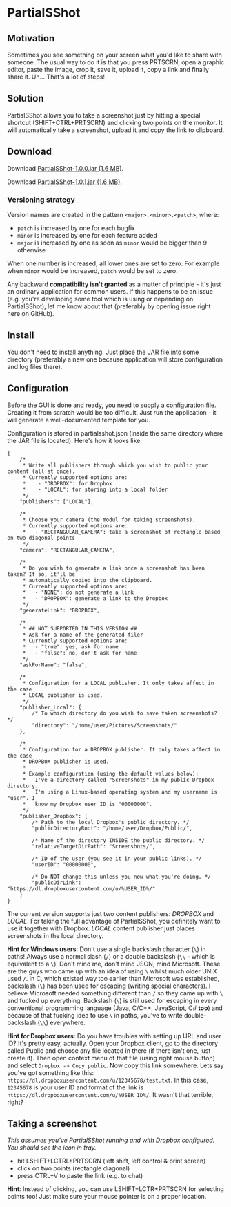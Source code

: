 # PartialSShot
## Motivation
Sometimes you see something on your screen what you'd like to share with someone. The usual way to do it is that
you press PRTSCRN, open a graphic editor, paste the image, crop it, save it, upload it, copy a link and finally share it.
Uh... That's a lot of steps!

## Solution
PartialSShot allows you to take a screenshot just by hitting a special shortcut (SHIFT+CTRL+PRTSCRN) and clicking two
points on the monitor. It will automatically take a screenshot, upload it and copy the link to clipboard.

## Download
Download [PartialSShot-1.0.0.jar (1.6 MB)](https://github.com/tzima/PartialSShot/blob/master/PartialSShot/dist/PartialSShot-1.0.0.jar?raw=true).

Download [PartialSShot-1.0.1.jar (1.6 MB)](https://github.com/tzima/PartialSShot/blob/master/PartialSShot/dist/PartialSShot-1.0.1.jar?raw=true).

### Versioning strategy
Version names are created in the pattern `<major>.<minor>.<patch>`, where:
  - `patch` is increased by one for each bugfix
  - `minor` is increased by one for each feature added
  - `major` is increased by one as soon as `minor` would be bigger than 9 otherwise

When one number is increased, all lower ones are set to zero. For example when `minor` would be increased, `patch` would be set to zero.

Any backward **compatibility isn't granted** as a matter of principle - it's just an ordinary application for common users. If this happens to be an issue (e.g. you're developing some tool which is using or depending on PartialSShot), let me know about that (preferably by opening issue right here on GitHub).

## Install
You don't need to install anything. Just place the JAR file into some directory (preferably a new one because application
will store configuration and log files there).

## Configuration
Before the GUI is done and ready, you need to supply a configuration file. Creating it from scratch would be too
difficult. Just run the application - it will generate a well-documented template for you.

Configuration is stored in partialsshot.json (inside the same directory where the JAR file is located). Here's how
it looks like:
```
{
	/*
	 * Write all publishers through which you wish to public your content (all at once).
	 * Currently supported options are:
	 *    - "DROPBOX": for Dropbox
	 *    - "LOCAL": for storing into a local folder
	 */
	"publishers": ["LOCAL"],
	
	/*
	 * Choose your camera (the modul for taking screenshots).
	 * Currently supported options are:
	 *   - "RECTANGULAR_CAMERA": take a screenshot of rectangle based on two diagonal points
	 */
	"camera": "RECTANGULAR_CAMERA",
	
	/*
	 * Do you wish to generate a link once a screenshot has been taken? If so, it'll be
	 * automatically copied into the clipboard.
	 * Currently supported options are:
	 *   - "NONE": do not generate a link
	 *   - "DROPBOX": generate a link to the Dropbox
	 */
	"generateLink": "DROPBOX",
	
	/*
	 * ## NOT SUPPORTED IN THIS VERSION ## 
	 * Ask for a name of the generated file?
	 * Currently supported options are:
	 *   - "true": yes, ask for name
	 *   - "false": no, don't ask for name
	 */
	"askForName": "false",
	
	/*
	 * Configuration for a LOCAL publisher. It only takes affect in the case
	 * LOCAL publisher is used.
	 */
	"publisher_Local": {
		/* To which directory do you wish to save taken screenshots? */
		"directory": "/home/user/Pictures/Screenshots/"
	},
	
	/*
	 * Configuration for a DROPBOX publisher. It only takes affect in the case
	 * DROPBOX publisher is used.
	 *
	 * Example configuration (using the default values below):
	 *   I've a directory called "Screenshots" in my public Dropbox directory.
	 *   I'm using a Linux-based operating system and my username is "user". I
	 *   know my Dropbox user ID is "00000000".  
	 */
	"publisher_Dropbox": {
		/* Path to the local Dropbox's public directory. */
		"publicDirectoryRoot": "/home/user/Dropbox/Public/",
		
		/* Name of the directory INSIDE the public directory. */
		"relativeTargetDirPath": "Screenshots/",
		
		/* ID of the user (you see it in your public links). */
		"userID": "00000000",
		
		/* Do NOT change this unless you now what you're doing. */
		"publicDirLink": "https://dl.dropboxusercontent.com/u/%USER_ID%/"
	}
}
```
The current version supports just two content publishers: *DROPBOX* and *LOCAL*. For taking the full advantage of
PartialSShot, you definitely want to use it together with Dropbox. *LOCAL* content publisher just places screenshots
in the local directory.

**Hint for Windows users**: Don't use a single backslash character (`\`) in paths! Always use a normal slash (`/`) or a double backslash (`\\` - which is equivalent to a `\`). Don't mind me, don't mind JSON, mind Microsoft. These are the guys who came up with an idea of using `\` whilst much older UNIX used `/`. In C, which existed way too earlier than Microsoft was established, backslash (`\`) has been used for escaping (writing special characters). I believe Microsoft needed something different than `/` so they came up with `\` and fucked up everything. Backslash (`\`) is still used for escaping in every conventional programming language (Java, C/C++, JavaScript, C# **too**) and because of that fucking idea to use `\` in paths, you've to write double-backslash (`\\`) everywhere.

**Hint for Dropbox users**: Do you have troubles with setting up URL and user ID? It's pretty easy, actually. Open your Dropbox client, go to the directory called Public and choose any file located in there (if there isn't one, just create it). Then open context menu of that file (using right mouse button) and select `Dropbox -> Copy public`. Now copy this link somewhere. Lets say you've got something like this: `https://dl.dropboxusercontent.com/u/12345678/test.txt`. In this case, `12345678` is your user ID and format of the link is `https://dl.dropboxusercontent.com/u/%USER_ID%/`. It wasn't that terrible, right?




## Taking a screenshot
*This assumes you've PartialSShot running and with Dropbox configured. You should see the icon in tray.*

- hit LSHIFT+LCTRL+PRTSCRN (left shift, left control & print screen)
- click on two points (rectangle diagonal)
- press CTRL+V to paste the link (e.g. to chat)

**Hint**: Instead of clicking, you can use LSHIFT+LCTR+PRTSCRN for selecting points too! Just make sure your mouse
pointer is on a proper location.
